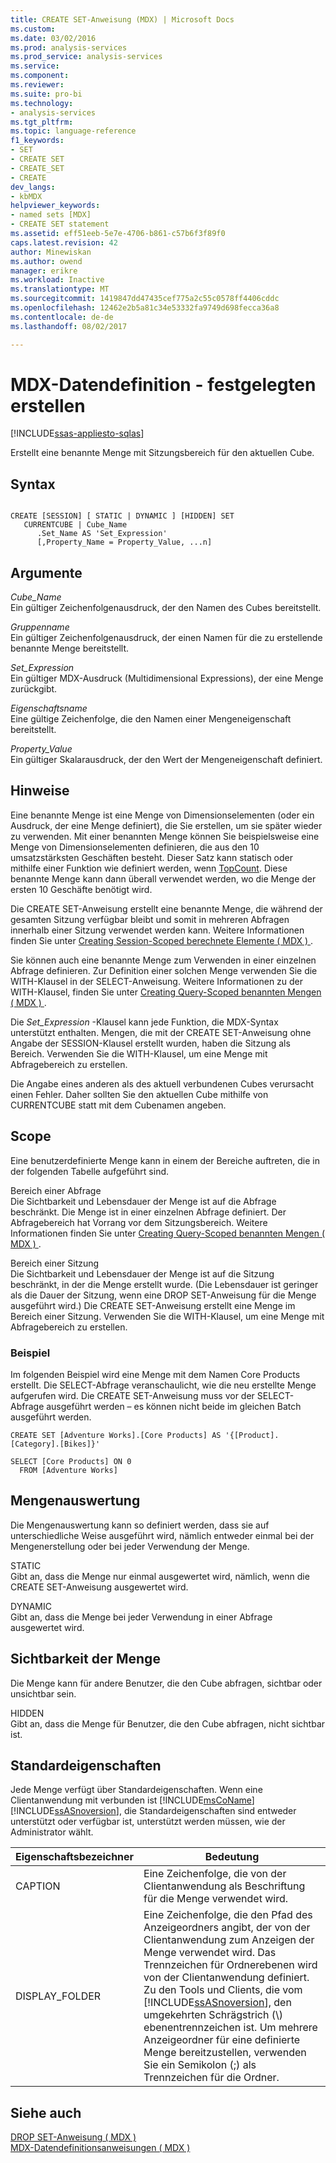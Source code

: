 ```yaml
---
title: CREATE SET-Anweisung (MDX) | Microsoft Docs
ms.custom: 
ms.date: 03/02/2016
ms.prod: analysis-services
ms.prod_service: analysis-services
ms.service: 
ms.component: 
ms.reviewer: 
ms.suite: pro-bi
ms.technology:
- analysis-services
ms.tgt_pltfrm: 
ms.topic: language-reference
f1_keywords:
- SET
- CREATE SET
- CREATE_SET
- CREATE
dev_langs:
- kbMDX
helpviewer_keywords:
- named sets [MDX]
- CREATE SET statement
ms.assetid: eff51eeb-5e7e-4706-b861-c57b6f3f89f0
caps.latest.revision: 42
author: Minewiskan
ms.author: owend
manager: erikre
ms.workload: Inactive
ms.translationtype: MT
ms.sourcegitcommit: 1419847dd47435cef775a2c55c0578ff4406cddc
ms.openlocfilehash: 12462e2b5a81c34e53332fa9749d698fecca36a8
ms.contentlocale: de-de
ms.lasthandoff: 08/02/2017

---
```

# <a name="mdx-data-definition---create-set"></a>MDX-Datendefinition - festgelegten erstellen
[!INCLUDE[ssas-appliesto-sqlas](../includes/ssas-appliesto-sqlas.md)]

  Erstellt eine benannte Menge mit Sitzungsbereich für den aktuellen Cube.  
  
## <a name="syntax"></a>Syntax  
  
```  
  
CREATE [SESSION] [ STATIC | DYNAMIC ] [HIDDEN] SET   
   CURRENTCUBE | Cube_Name  
      .Set_Name AS 'Set_Expression'  
      [,Property_Name = Property_Value, ...n]  
```  
  
## <a name="arguments"></a>Argumente  
 *Cube_Name*  
 Ein gültiger Zeichenfolgenausdruck, der den Namen des Cubes bereitstellt.  
  
 *Gruppenname*  
 Ein gültiger Zeichenfolgenausdruck, der einen Namen für die zu erstellende benannte Menge bereitstellt.  
  
 *Set_Expression*  
 Ein gültiger MDX-Ausdruck (Multidimensional Expressions), der eine Menge zurückgibt.  
  
 *Eigenschaftsname*  
 Eine gültige Zeichenfolge, die den Namen einer Mengeneigenschaft bereitstellt.  
  
 *Property_Value*  
 Ein gültiger Skalarausdruck, der den Wert der Mengeneigenschaft definiert.  
  
## <a name="remarks"></a>Hinweise  
 Eine benannte Menge ist eine Menge von Dimensionselementen (oder ein Ausdruck, der eine Menge definiert), die Sie erstellen, um sie später wieder zu verwenden. Mit einer benannten Menge können Sie beispielsweise eine Menge von Dimensionselementen definieren, die aus den 10 umsatzstärksten Geschäften besteht. Dieser Satz kann statisch oder mithilfe einer Funktion wie definiert werden, wenn [TopCount](../mdx/topcount-mdx.md). Diese benannte Menge kann dann überall verwendet werden, wo die Menge der ersten 10 Geschäfte benötigt wird.  
  
 Die CREATE SET-Anweisung erstellt eine benannte Menge, die während der gesamten Sitzung verfügbar bleibt und somit in mehreren Abfragen innerhalb einer Sitzung verwendet werden kann. Weitere Informationen finden Sie unter [Creating Session-Scoped berechnete Elemente &#40; MDX &#41; ](../analysis-services/multidimensional-models/mdx/mdx-calculated-members-session-scoped-calculated-members.md).  
  
 Sie können auch eine benannte Menge zum Verwenden in einer einzelnen Abfrage definieren. Zur Definition einer solchen Menge verwenden Sie die WITH-Klausel in der SELECT-Anweisung. Weitere Informationen zu der WITH-Klausel, finden Sie unter [Creating Query-Scoped benannten Mengen &#40; MDX &#41; ](../analysis-services/multidimensional-models/mdx/mdx-named-sets-creating-query-scoped-named-sets.md).  
  
 Die *Set_Expression* -Klausel kann jede Funktion, die MDX-Syntax unterstützt enthalten. Mengen, die mit der CREATE SET-Anweisung ohne Angabe der SESSION-Klausel erstellt wurden, haben die Sitzung als Bereich. Verwenden Sie die WITH-Klausel, um eine Menge mit Abfragebereich zu erstellen.  
  
 Die Angabe eines anderen als des aktuell verbundenen Cubes verursacht einen Fehler. Daher sollten Sie den aktuellen Cube mithilfe von CURRENTCUBE statt mit dem Cubenamen angeben.  
  
## <a name="scope"></a>Scope  
 Eine benutzerdefinierte Menge kann in einem der Bereiche auftreten, die in der folgenden Tabelle aufgeführt sind.  
  
 Bereich einer Abfrage  
 Die Sichtbarkeit und Lebensdauer der Menge ist auf die Abfrage beschränkt. Die Menge ist in einer einzelnen Abfrage definiert. Der Abfragebereich hat Vorrang vor dem Sitzungsbereich. Weitere Informationen finden Sie unter [Creating Query-Scoped benannten Mengen &#40; MDX &#41; ](../analysis-services/multidimensional-models/mdx/mdx-named-sets-creating-query-scoped-named-sets.md).  
  
 Bereich einer Sitzung  
 Die Sichtbarkeit und Lebensdauer der Menge ist auf die Sitzung beschränkt, in der die Menge erstellt wurde. (Die Lebensdauer ist geringer als die Dauer der Sitzung, wenn eine DROP SET-Anweisung für die Menge ausgeführt wird.) Die CREATE SET-Anweisung erstellt eine Menge im Bereich einer Sitzung. Verwenden Sie die WITH-Klausel, um eine Menge mit Abfragebereich zu erstellen.  
  
### <a name="example"></a>Beispiel  
 Im folgenden Beispiel wird eine Menge mit dem Namen Core Products erstellt. Die SELECT-Abfrage veranschaulicht, wie die neu erstellte Menge aufgerufen wird. Die CREATE SET-Anweisung muss vor der SELECT-Abfrage ausgeführt werden – es können nicht beide im gleichen Batch ausgeführt werden.  
  
```  
CREATE SET [Adventure Works].[Core Products] AS '{[Product].[Category].[Bikes]}'  
  
SELECT [Core Products] ON 0  
  FROM [Adventure Works]  
```  
  
## <a name="set-evaluation"></a>Mengenauswertung  
 Die Mengenauswertung kann so definiert werden, dass sie auf unterschiedliche Weise ausgeführt wird, nämlich entweder einmal bei der Mengenerstellung oder bei jeder Verwendung der Menge.  
  
 STATIC  
 Gibt an, dass die Menge nur einmal ausgewertet wird, nämlich, wenn die CREATE SET-Anweisung ausgewertet wird.  
  
 DYNAMIC  
 Gibt an, dass die Menge bei jeder Verwendung in einer Abfrage ausgewertet wird.  
  
## <a name="set-visibility"></a>Sichtbarkeit der Menge  
 Die Menge kann für andere Benutzer, die den Cube abfragen, sichtbar oder unsichtbar sein.  
  
 HIDDEN  
 Gibt an, dass die Menge für Benutzer, die den Cube abfragen, nicht sichtbar ist.  
  
## <a name="standard-properties"></a>Standardeigenschaften  
 Jede Menge verfügt über Standardeigenschaften. Wenn eine Clientanwendung mit verbunden ist [!INCLUDE[msCoName](../includes/msconame-md.md)] [!INCLUDE[ssASnoversion](../includes/ssasnoversion-md.md)], die Standardeigenschaften sind entweder unterstützt oder verfügbar ist, unterstützt werden müssen, wie der Administrator wählt.  
  
|Eigenschaftsbezeichner|Bedeutung|  
|-------------------------|-------------|  
|CAPTION|Eine Zeichenfolge, die von der Clientanwendung als Beschriftung für die Menge verwendet wird.|  
|DISPLAY_FOLDER|Eine Zeichenfolge, die den Pfad des Anzeigeordners angibt, der von der Clientanwendung zum Anzeigen der Menge verwendet wird. Das Trennzeichen für Ordnerebenen wird von der Clientanwendung definiert. Zu den Tools und Clients, die vom [!INCLUDE[ssASnoversion](../includes/ssasnoversion-md.md)], den umgekehrten Schrägstrich (\\) ebenentrennzeichen ist. Um mehrere Anzeigeordner für eine definierte Menge bereitzustellen, verwenden Sie ein Semikolon (;) als Trennzeichen für die Ordner.|  
  
## <a name="see-also"></a>Siehe auch  
 [DROP SET-Anweisung &#40; MDX &#41;](../mdx/mdx-data-definition-drop-set.md)   
 [MDX-Datendefinitionsanweisungen &#40; MDX &#41;](../mdx/mdx-data-definition-statements-mdx.md)  
  
  

